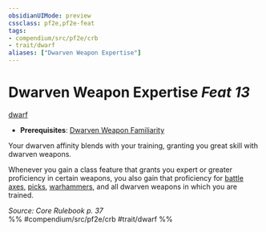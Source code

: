 ```yaml
---
obsidianUIMode: preview
cssclass: pf2e,pf2e-feat
tags:
- compendium/src/pf2e/crb
- trait/dwarf
aliases: ["Dwarven Weapon Expertise"]
---
```

# Dwarven Weapon Expertise  *Feat 13*  
[dwarf](/rules/traits/dwarf.md)  

- **Prerequisites**: [Dwarven Weapon Familiarity](/compendium/feats/dwarven-weapon-familiarity.md)

Your dwarven affinity blends with your training, granting you great skill with dwarven weapons.

Whenever you gain a class feature that grants you expert or greater proficiency in certain weapons, you also gain that proficiency for [battle axes](/compendium/equipment/items/battle-axe.md), [picks](/compendium/equipment/items/pick.md), [warhammers](/compendium/equipment/items/warhammer.md), and all dwarven weapons in which you are trained.

*Source: Core Rulebook p. 37*  
%% #compendium/src/pf2e/crb #trait/dwarf %%